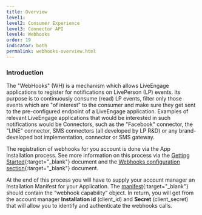 ```yaml
---
title: Overview
level1:
level2: Consumer Experience
level3: Connector API
level4: Webhooks
order: 19
indicator: both
permalink: webhooks-overview.html
---
```



### Introduction

The "WebHooks" (WH) is a mechanism which allows LiveEngage applications to register for notifications on LivePerson (LP) events. Its purpose is to continuously consume (read) LP events, filter only those events which are "of interest" to the consumer and make sure they get sent to the pre-configured endpoint of a LiveEngage application. Examples of relevant LiveEngage applications that would be interested in such notifications would be Connectors, such as the "Facebook" connector, the "LINE" connector, SMS connectors (all developed by LP R&D) or any brand-developed bot implementation, connector or SMS gateway.

The registration of webhooks for you account is done via the App Installation process. See more information on this process via the  [Getting Started](connectorapi-getting-started.html.html){:target="_blank"} document and the [Webhooks configuration section](webhooks-configuration.html){:target="_blank"} document.

At the end of this process you will have to supply your account manager an Installation Manifest for your Application. The [manifest](AppInstallJSON.html){:target="_blank"} should contain the “webhook capability” object. In return, you will get from the account manager **Installation id** (client_id) and **Secret** (client_secret) that will allow you to identify and authenticate the webhooks calls.
